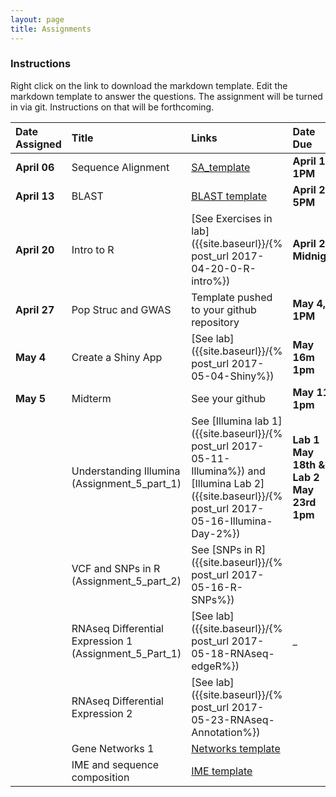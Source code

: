 ```yaml
---
layout: page
title: Assignments
---
```



### Instructions

Right click on the link to download the markdown template.  Edit the markdown template to answer the questions.  The assignment will be turned in via git.  Instructions on that will be forthcoming.

| Date Assigned | Title                                                  | Links                                                                                                                                                   | Date Due          |
|:--------------|:-------------------------------------------------------|:--------------------------------------------------------------------------------------------------------------------------------------------------------|:------------------|
| __April 06__  | Sequence Alignment                                     | [SA_template]({{site.baseurl}}/assignments/Assignment_1_SA_template.md)                                                                                 | __April 17, 1PM__ |
| __April 13__  | BLAST                                                  | [BLAST template]({{site.baseurl}}/assignments/Assignment_2_template.md)                                                                                 | __April 20, 5PM__  |
| __April 20__  | Intro to R                                             | [See Exercises in lab]({{site.baseurl}}/{% post_url 2017-04-20-0-R-intro%})                                                                             | __April 27, Midnight__   |
| __April 27__  | Pop Struc and GWAS                                     | Template pushed to your github repository                                                                                                               | __May 4, 1PM__ |
| __May 4__ | Create a Shiny App                                     | [See lab]({{site.baseurl}}/{% post_url 2017-05-04-Shiny%})                                                                                              | __May 16m 1pm__ |
| __May 5__ | Midterm                                                | See your github                                                                                                                                         | __May 11, 1pm__ |
|               | Understanding Illumina (Assignment_5_part_1)           | See [Illumina lab 1]({{site.baseurl}}/{% post_url 2017-05-11-Illumina%}) and [Illumina Lab 2]({{site.baseurl}}/{% post_url 2017-05-16-Illumina-Day-2%}) | __Lab 1 May 18th & Lab 2 May 23rd 1pm__ |
|               | VCF and SNPs in R (Assignment_5_part_2)                | See [SNPs in R]({{site.baseurl}}/{% post_url 2017-05-16-R-SNPs%})                                                                                       |                   |
|               | RNAseq Differential Expression 1 (Assignment_5_Part_1) | [See lab]({{site.baseurl}}/{% post_url 2017-05-18-RNAseq-edgeR%})                                                                                       | _                 |
|               | RNAseq Differential Expression 2                       | [See lab]({{site.baseurl}}/{% post_url 2017-05-23-RNAseq-Annotation%})                                                                                  |                   |
|               | Gene Networks 1                                        | [Networks template](Assignment_7_template.Rmd)                                                                                                          |                   |
|               | IME and sequence composition                           | [IME template](Assignment_8_template.md)                                                                                                                |                   |
